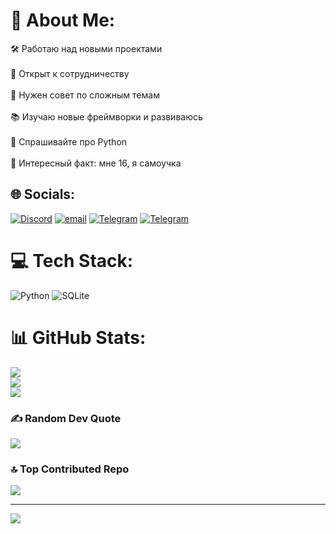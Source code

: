 # 💫 About Me:
🛠 Работаю над новыми проектами<br><br>👥 Открыт к сотрудничеству<br><br>🤝 Нужен совет по сложным темам<br><br>📚 Изучаю новые фреймворки и развиваюсь<br><br>💬 Спрашивайте про Python<br><br>🌟 Интересный факт: мне 16, я самоучка


## 🌐 Socials:
[![Discord](https://img.shields.io/badge/Discord-%237289DA.svg?logo=discord&logoColor=white)](https://discord.gg/bruh16oldman) [![email](https://img.shields.io/badge/Email-D14836?logo=gmail&logoColor=white)](mailto:bogdanermak047@gmail.com) 
<a href="https://t.me/@BagdanYaZdes" target="_blank"><img src="https://img.shields.io/badge/Telegram-2CA5E0?style=for-the-badge&logo=telegram&logoColor=white" alt="Telegram"></a>
<a href="https://t.me/ваш_канал_или_бот" target="_blank"><img src="https://img.shields.io/badge/Telegram-2CA5E0?style=for-the-badge&logo=telegram&logoColor=white" alt="Telegram"></a>

# 💻 Tech Stack:
![Python](https://img.shields.io/badge/python-3670A0?style=for-the-badge&logo=python&logoColor=ffdd54) ![SQLite](https://img.shields.io/badge/sqlite-%2307405e.svg?style=for-the-badge&logo=sqlite&logoColor=white)
# 📊 GitHub Stats:
![](https://github-readme-stats.vercel.app/api?username=Sivso&theme=merko&hide_border=false&include_all_commits=false&count_private=false)<br/>
![](https://nirzak-streak-stats.vercel.app/?user=Sivso&theme=merko&hide_border=false)<br/>
![](https://github-readme-stats.vercel.app/api/top-langs/?username=Sivso&theme=merko&hide_border=false&include_all_commits=false&count_private=false&layout=compact)

### ✍️ Random Dev Quote
![](https://quotes-github-readme.vercel.app/api?type=horizontal&theme=merko)

### 🔝 Top Contributed Repo
![](https://github-contributor-stats.vercel.app/api?username=Sivso&limit=5&theme=merko&combine_all_yearly_contributions=true)

---
[![](https://visitcount.itsvg.in/api?id=Sivso&icon=0&color=3)](https://visitcount.itsvg.in)

<!-- Proudly created with GPRM ( https://gprm.itsvg.in ) -->
